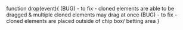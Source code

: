 function drop(event){
    (BUG) - to fix - cloned elements are able to be dragged & multiple cloned elements may drag at once
    (BUG) - to fix - cloned elements are placed outside of chip box/ betting area
}


